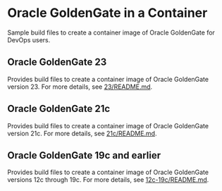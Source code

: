 # Oracle GoldenGate in a Container

Sample build files to create a container image of Oracle GoldenGate for DevOps users.

## Oracle GoldenGate 23

Provides build files to create a container image of Oracle GoldenGate version 23.
For more details, see [23/README.md](23/README.md).

## Oracle GoldenGate 21c

Provides build files to create a container image of Oracle GoldenGate version 21c.
For more details, see [21c/README.md](21c/README.md).


## Oracle GoldenGate 19c and earlier

Provides build files to create a container image of Oracle GoldenGate versions 12c through 19c.
For more details, see [12c-19c/README.md](12c-19c/README.md).

